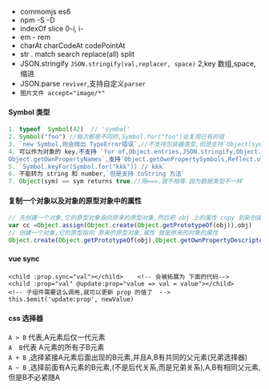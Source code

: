 - commomjs es6  
- npm -S -D   
- indexOf slice 0-i, i-  
- em - rem    
- charAt charCodeAt codePointAt  
- str . match search replace(all) split  
- JSON.stringify `JSON.stringify(val,replacer, space)` 2,key 数组,space,缩进   
- JSON.parse `reviver`,支持自定义`parser`  
- `图片文件 accept="image/*" `

#### Symbol 类型
```js
1. typeof  Symbol(42)  // 'symbol'  
2. Symbol("foo") //每次都是不同的,Symbol.for("foo")会复用已有的值  
3. `new Symbol,则会抛出 TypeError错误`,//不支持包装器类型,但是支持`Object(sym)`    
4. 可以作为对象的 key,不支持 `for of,Object.entries,JSON.stringify,Object.keys/valus,    
Object.getOwnPropertyNames`,支持`Object.getOwnPropertySymbols,Reflect.ownKeys`  
5. `Symbol.keyFor(Symbol.for("kkk")) // kkk`  
6. 不能转为 string 和 number,`但是支持 toString 方法`  
7. Object(sym) == sym returns true.//用===.就不相等.因为数据类型不一样
```

#### 复制一个对象以及对象的原型对象中的属性  
```js
// 先创建一个对象,它的原型对象指向原来的原型对象,然后把 obj 上的属性 copy 到新创建的对象上去
var cc =Object.assign(Object.create(Object.getPrototypeOf(obj)),obj)
// 创建一个对象,它的原型指向 原来的原型对象,属性 就是原来的对象的属性
Object.create(Object.getPrototypeOf(obj),Object.getOwnPropertyDescriptors(obj))
```

#### vue sync
```vue
<child :prop.sync="val"></child>    <!-- 会被拓展为 下面的代码-->  
<child :prop="val" @update:prop="value => val = value"></child>  
<!-- 子组件需要这么调用,就可以更新 prop 的值了  -->
this.$emit('update:prop', newValue)        
```
<!-- ![sync是个语法糖](https://s1.ax1x.com/2020/07/22/UHdWM4.png) -->

#### css 选择器 
`A > B` 代表,A元素后仅一代元素       
`A  B`代表 A元素的所有子B元素       
`A + B` ,选择紧接A元素后面出现的B元素,并且A,B有共同的父元素(兄弟选择器)    
`A ~ B` ,选择前面有A元素的B元素,(不是后代关系,而是兄弟关系),A,B有相同父元素,但是B不必紧随A      

